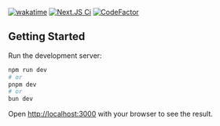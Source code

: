 [![wakatime](https://wakatime.com/badge/user/49ee5b93-5588-4f44-a2a6-bceec1836f4a/project/aadc07a6-1d7d-4c41-989f-344ca0462657.svg)](https://wakatime.com/badge/user/49ee5b93-5588-4f44-a2a6-bceec1836f4a/project/aadc07a6-1d7d-4c41-989f-344ca0462657)
[![Next.JS Ci](https://github.com/JonasFranke/Landingpage/actions/workflows/nextCi.yml/badge.svg?branch=master)](https://github.com/JonasFranke/Landingpage/actions/workflows/nextCi.yml) [![CodeFactor](https://www.codefactor.io/repository/github/jonasfranke/landingpage/badge)](https://www.codefactor.io/repository/github/jonasfranke/landingpage)

## Getting Started

Run the development server:

```bash
npm run dev
# or
pnpm dev
# or
bun dev
```

Open [http://localhost:3000](http://localhost:3000) with your browser to see the result.
